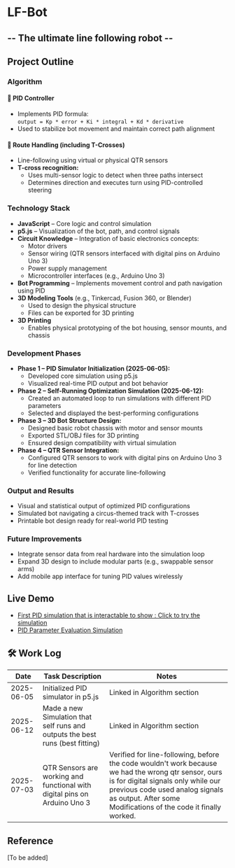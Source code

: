 # LF-Bot
## -- The ultimate line following robot --

## Project Outline

### Algorithm

#### 🔧 PID Controller
- Implements PID formula:  
  `output = Kp * error + Ki * integral + Kd * derivative`
- Used to stabilize bot movement and maintain correct path alignment

#### 🧭 Route Handling (including T-Crosses)
- Line-following using virtual or physical QTR sensors
- **T-cross recognition:**
  - Uses multi-sensor logic to detect when three paths intersect
  - Determines direction and executes turn using PID-controlled steering

### Technology Stack
- **JavaScript** – Core logic and control simulation
- **p5.js** – Visualization of the bot, path, and control signals
- **Circuit Knowledge** – Integration of basic electronics concepts:
  - Motor drivers
  - Sensor wiring (QTR sensors interfaced with digital pins on Arduino Uno 3)
  - Power supply management
  - Microcontroller interfaces (e.g., Arduino Uno 3)
- **Bot Programming** – Implements movement control and path navigation using PID
- **3D Modeling Tools** (e.g., Tinkercad, Fusion 360, or Blender)
  - Used to design the physical structure
  - Files can be exported for 3D printing
- **3D Printing**
  - Enables physical prototyping of the bot housing, sensor mounts, and chassis

### Development Phases
- **Phase 1 – PID Simulator Initialization (2025-06-05):**
  - Developed core simulation using p5.js
  - Visualized real-time PID output and bot behavior
- **Phase 2 – Self-Running Optimization Simulation (2025-06-12):**
  - Created an automated loop to run simulations with different PID parameters
  - Selected and displayed the best-performing configurations
- **Phase 3 – 3D Bot Structure Design:**
  - Designed basic robot chassis with motor and sensor mounts
  - Exported STL/OBJ files for 3D printing
  - Ensured design compatibility with virtual simulation
- **Phase 4 – QTR Sensor Integration:**
  - Configured QTR sensors to work with digital pins on Arduino Uno 3 for line detection
  - Verified functionality for accurate line-following

### Output and Results
- Visual and statistical output of optimized PID configurations
- Simulated bot navigating a circus-themed track with T-crosses
- Printable bot design ready for real-world PID testing

### Future Improvements
- Integrate sensor data from real hardware into the simulation loop
- Expand 3D design to include modular parts (e.g., swappable sensor arms)
- Add mobile app interface for tuning PID values wirelessly

## Live Demo
- [First PID simulation that is interactable to show : Click to try the simulation](https://editor.p5js.org/aldersonchiu/full/ngBpZ4XMh)
- [PID Parameter Evaluation Simulation](https://editor.p5js.org/aldersonchiu/sketches/J9hVkWXBf)

## 🛠️ Work Log

| Date       | Task Description                                                               | Notes                       |
| ---------- | ------------------------------------------------------------------------------ | --------------------------- |
| 2025-06-05 | Initialized PID simulator in p5.js                                             | Linked in Algorithm section |
| 2025-06-12 | Made a new Simulation that self runs and outputs the best runs (best fitting) | Linked in Algorithm section |
| 2025-07-03 | QTR Sensors are working and functional with digital pins on Arduino Uno 3     | Verified for line-following, before the code wouldn't work because we had the wrong qtr sensor, ours is for digital signals only while our previous code used analog signals as output. After some Modifications of the code it finally worked. |

## Reference
[To be added]
